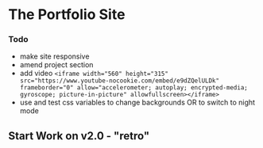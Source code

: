 # The Portfolio Site

### Todo

- make site responsive
- amend project section 
- add video 
  `<iframe width="560" height="315" src="https://www.youtube-nocookie.com/embed/e9dZQelULDk" frameborder="0" allow="accelerometer; autoplay; encrypted-media; gyroscope; picture-in-picture" allowfullscreen></iframe>`
- use and test css variables to change backgrounds OR to switch to night mode

## Start Work on v2.0 - "retro"

